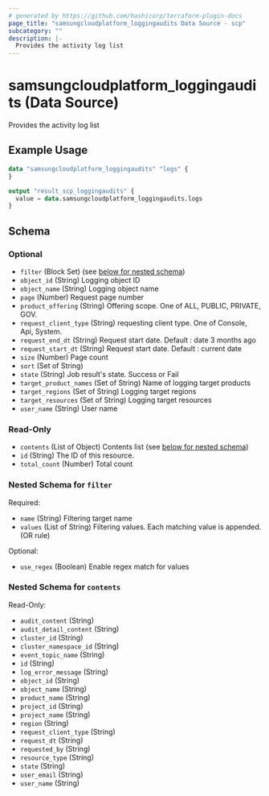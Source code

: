 ```yaml
---
# generated by https://github.com/hashicorp/terraform-plugin-docs
page_title: "samsungcloudplatform_loggingaudits Data Source - scp"
subcategory: ""
description: |-
  Provides the activity log list
---
```


# samsungcloudplatform_loggingaudits (Data Source)

Provides the activity log list

## Example Usage

```terraform
data "samsungcloudplatform_loggingaudits" "logs" {
}

output "result_scp_loggingaudits" {
  value = data.samsungcloudplatform_loggingaudits.logs
}
```

<!-- schema generated by tfplugindocs -->
## Schema

### Optional

- `filter` (Block Set) (see [below for nested schema](#nestedblock--filter))
- `object_id` (String) Logging object ID
- `object_name` (String) Logging object name
- `page` (Number) Request page number
- `product_offering` (String) Offering scope. One of ALL, PUBLIC, PRIVATE, GOV.
- `request_client_type` (String) requesting client type. One of Console, Api, System.
- `request_end_dt` (String) Request start date. Default : date 3 months ago
- `request_start_dt` (String) Request start date. Default : current date
- `size` (Number) Page count
- `sort` (Set of String)
- `state` (String) Job result's state. Success or Fail
- `target_product_names` (Set of String) Name of logging target products
- `target_regions` (Set of String) Logging target regions
- `target_resources` (Set of String) Logging target resources
- `user_name` (String) User name

### Read-Only

- `contents` (List of Object) Contents list (see [below for nested schema](#nestedatt--contents))
- `id` (String) The ID of this resource.
- `total_count` (Number) Total count

<a id="nestedblock--filter"></a>
### Nested Schema for `filter`

Required:

- `name` (String) Filtering target name
- `values` (List of String) Filtering values. Each matching value is appended. (OR rule)

Optional:

- `use_regex` (Boolean) Enable regex match for values


<a id="nestedatt--contents"></a>
### Nested Schema for `contents`

Read-Only:

- `audit_content` (String)
- `audit_detail_content` (String)
- `cluster_id` (String)
- `cluster_namespace_id` (String)
- `event_topic_name` (String)
- `id` (String)
- `log_error_message` (String)
- `object_id` (String)
- `object_name` (String)
- `product_name` (String)
- `project_id` (String)
- `project_name` (String)
- `region` (String)
- `request_client_type` (String)
- `request_dt` (String)
- `requested_by` (String)
- `resource_type` (String)
- `state` (String)
- `user_email` (String)
- `user_name` (String)


